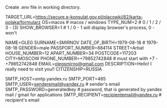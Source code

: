 Create .env file in working directory.

TARGET_URL=https://secure.e-konsulat.gov.pl/placowki/82/karta-polaka/formularz
OS=macos # macos / windows
TYPE_NUM=2 # 0 / 1 / 2 / 3 - (3)
SHOW_BROWSER=1 # 1 / 0 - 1 will display browser's process, 0 - won't

NAME=OLEG
SURNAME=SMIRNOV
DATE_OF_BIRTH=1979-08-18 # 1979-08-18
GENDER=male
PASSPORT_NUMBER=884114
STREET=Arbat
HOUSE_NUMBER=12
APART_NUMBER=34
POSTCODE=117203
CITY=MOSCOW
PHONE_NUMBER=+79852742848 # must start with +7 - +79852742848
EMAIL=olegsmirno@gmail.com
DESCRIPTION=Hello! I really need to visit you!!
CITIZENSHIP=RUSSIA

SMTP_HOST=smtp.yandex.ru
SMTP_PORT=465
SMTP_USER=senderemail@yandex.ru # sender's email
SMTP_PASSWORD=generatedkey # password, that is generated by yandex mail / gmail for applications
SMTP_RECIPIENT=recipientemail@yandex.ru # recipient's email